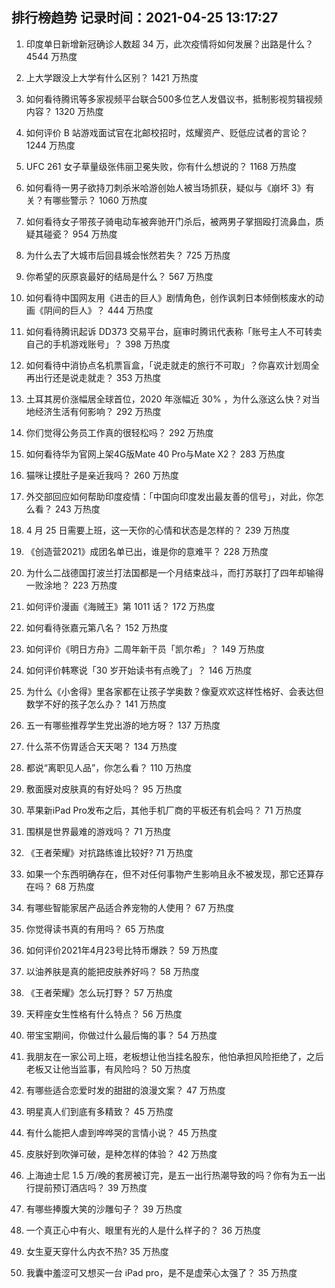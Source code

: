 
## 排行榜趋势 记录时间：2021-04-25 13:17:27
  
  1. 印度单日新增新冠确诊人数超 34 万，此次疫情将如何发展？出路是什么？ 4544 万热度
    
  2. 上大学跟没上大学有什么区别？ 1421 万热度
    
  3. 如何看待腾讯等多家视频平台联合500多位艺人发倡议书，抵制影视剪辑视频内容？ 1320 万热度
    
  4. 如何评价 B 站游戏面试官在北邮校招时，炫耀资产、贬低应试者的言论？ 1244 万热度
    
  5. UFC 261 女子草量级张伟丽卫冕失败，你有什么想说的？ 1168 万热度
    
  6. 如何看待一男子欲持刀刺杀米哈游创始人被当场抓获，疑似与《崩坏 3》有关？有哪些警示？ 1060 万热度
    
  7. 如何看待女子带孩子骑电动车被奔驰开门杀后，被两男子掌掴殴打流鼻血，质疑其碰瓷？ 954 万热度
    
  8. 为什么去了大城市后回县城会怅然若失？ 725 万热度
    
  9. 你希望的灰原哀最好的结局是什么？ 567 万热度
    
  10. 如何看待中国网友用《进击的巨人》剧情角色，创作讽刺日本倾倒核废水的动画《阴间的巨人》？ 444 万热度
    
  11. 如何看待腾讯起诉 DD373 交易平台，庭审时腾讯代表称「账号主人不可转卖自己的手机游戏账号」？ 398 万热度
    
  12. 如何看待中消协点名机票盲盒，「说走就走的旅行不可取」？你喜欢计划周全再出行还是说走就走？ 353 万热度
    
  13. 土耳其房价涨幅居全球首位，2020 年涨幅近 30% ，为什么涨这么快？对当地经济生活有何影响？ 292 万热度
    
  14. 你们觉得公务员工作真的很轻松吗？ 292 万热度
    
  15. 如何看待华为官网上架4G版Mate 40 Pro与Mate X2？ 283 万热度
    
  16. 猫咪让摸肚子是亲近我吗？ 260 万热度
    
  17. 外交部回应如何帮助印度疫情：「中国向印度发出最友善的信号」，对此，你怎么看？ 243 万热度
    
  18. 4 月 25 日需要上班，这一天你的心情和状态是怎样的？ 239 万热度
    
  19. 《创造营2021》成团名单已出，谁是你的意难平？ 228 万热度
    
  20. 为什么二战德国打波兰打法国都是一个月结束战斗，而打苏联打了四年却输得一败涂地？ 223 万热度
    
  21. 如何评价漫画《海贼王》第 1011 话？ 172 万热度
    
  22. 如何看待张嘉元第八名？ 152 万热度
    
  23. 如何评价《明日方舟》二周年新干员「凯尔希」？ 149 万热度
    
  24. 如何评价韩寒说「30 岁开始读书有点晚了」？ 146 万热度
    
  25. 为什么《小舍得》里各家都在让孩子学奥数？像夏欢欢这样性格好、会表达但数学不好的孩子怎么办？ 141 万热度
    
  26. 五一有哪些推荐学生党出游的地方呀？ 137 万热度
    
  27. 什么茶不伤胃适合天天喝？ 134 万热度
    
  28. 都说“离职见人品”，你怎么看？ 110 万热度
    
  29. 敷面膜对皮肤真的有好处吗？ 95 万热度
    
  30. 苹果新iPad Pro发布之后，其他手机厂商的平板还有机会吗？ 71 万热度
    
  31. 围棋是世界最难的游戏吗？ 71 万热度
    
  32. 《王者荣耀》对抗路练谁比较好? 71 万热度
    
  33. 如果一个东西明确存在，但不对任何事物产生影响且永不被发现，那它还算存在吗？ 68 万热度
    
  34. 有哪些智能家居产品适合养宠物的人使用？ 67 万热度
    
  35. 你觉得读书真的有用吗？ 65 万热度
    
  36. 如何评价2021年4月23号比特币爆跌？ 59 万热度
    
  37. 以油养肤是真的能把皮肤养好吗？ 58 万热度
    
  38. 《王者荣耀》怎么玩打野？ 57 万热度
    
  39. 天秤座女生性格有什么特点？ 56 万热度
    
  40. 带宝宝期间，你做过什么最后悔的事？ 54 万热度
    
  41. 我朋友在一家公司上班，老板想让他当挂名股东，他怕承担风险拒绝了，之后老板又让他当监事，有风险吗？ 50 万热度
    
  42. 有哪些适合恋爱时发的甜甜的浪漫文案？ 47 万热度
    
  43. 明星真人们到底有多精致？ 45 万热度
    
  44. 有什么能把人虐到哗哗哭的言情小说？ 45 万热度
    
  45. 皮肤好到吹弹可破，是种怎样的体验？ 42 万热度
    
  46. 上海迪士尼 1.5 万/晚的套房被订完，是五一出行热潮导致的吗？你有为五一出行提前预订酒店吗？ 39 万热度
    
  47. 有哪些捧腹大笑的沙雕句子？ 39 万热度
    
  48. 一个真正心中有火、眼里有光的人是什么样子的？ 36 万热度
    
  49. 女生夏天穿什么内衣不热? 35 万热度
    
  50. 我囊中羞涩可又想买一台 iPad pro，是不是虚荣心太强了？ 35 万热度
    